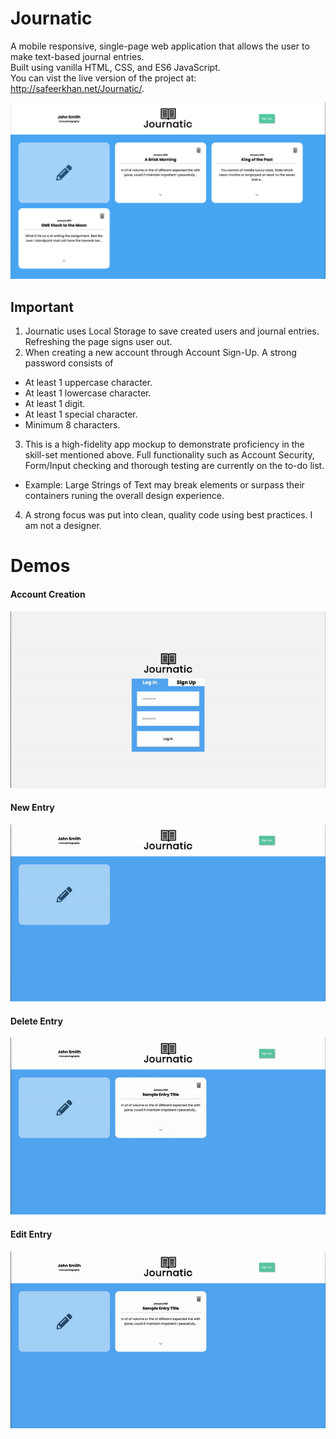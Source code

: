 # Journatic
A mobile responsive, single-page web application that allows the user to make text-based journal entries.  
Built using vanilla HTML, CSS, and ES6 JavaScript.  
You can vist the live version of the project at: http://safeerkhan.net/Journatic/. 

![Alt_Text](resources/demo-screenshot.png "Journatic Demo Screenshot")

## Important
1. Journatic uses Local Storage to save created users and journal entries. Refreshing the page signs user out.
2. When creating a new account through Account Sign-Up. A strong password consists of 
  - At least 1 uppercase character.
  - At least 1 lowercase character.
  - At least 1 digit.
  - At least 1 special character.
  - Minimum 8 characters.
3. This is a high-fidelity app mockup to demonstrate proficiency in the skill-set mentioned above. Full functionality such as Account Security, Form/Input checking and thorough testing are currently on the to-do list. 
  - Example: Large Strings of Text may break elements or surpass their containers runing the overall design experience.  
4. A strong focus was put into clean, quality code using best practices. I am not a designer.
  
# Demos
#### Account Creation
![Alt Text](resources/demo-gif-1.gif)

#### New Entry
![Alt Text](resources/demo-gif-2.gif)

#### Delete Entry
![Alt Text](resources/demo-gif-3.gif)

#### Edit Entry
![Alt Text](resources/demo-gif-4.gif)
